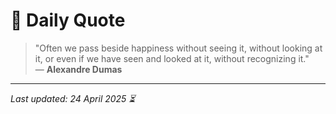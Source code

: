 # 📜 Daily Quote

> "Often we pass beside happiness without seeing it, without looking at it, or even if we have seen and looked at it, without recognizing it."  
> — **Alexandre Dumas**

---

_Last updated: 24 April 2025 ⏳_
